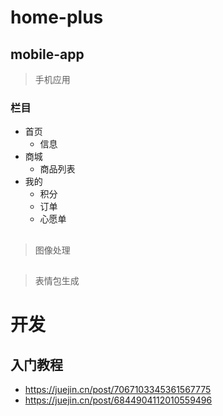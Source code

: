 # home-plus

## mobile-app
> 手机应用
### 栏目
- 首页
    - 信息
- 商城
    - 商品列表
- 我的
    - 积分
    - 订单
    - 心愿单

## 
> 图像处理

## 
> 表情包生成


# 开发
## 入门教程
- https://juejin.cn/post/7067103345361567775
- https://juejin.cn/post/6844904112010559496
